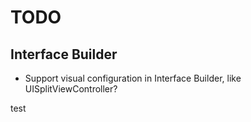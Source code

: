 TODO
====


Interface Builder
-----------------

- Support visual configuration in Interface Builder, like UISplitViewController?

test
